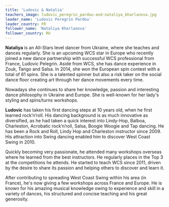 ```yaml
---
title: 'Ludovic & Natalia'
teachers_image: ludovic_peregrin_pardou-and-nataliya_kharlanova.jpg
leader_name: 'Ludovic Peregrin Pardou'
leader_country: FR
follower_name: 'Nataliya Kharlanova'
follower_country: RU
---
```


**Nataliya** is an All-Stars level dancer from Ukraine, where she teaches and dances regularly. She is an upcoming WCS star in Europe who recently joined a new dance partnership with successful WCS professional from France, Ludovic Pelegrin. Aside from WCS, she has dance experience in Zouk, Tango and Salsa. In 2014, she won the European spin contest with a total of 61 spins. She is a talented spinner but also a risk taker on the social dance floor creating art through her dance movements every time.

Nowadays she continues to share her knowledge, passion and interesting dance philosophy in Ukraine and Europe. She is well-known for her lady's styling and spins/turns workshops.

**Ludovic** has taken his first dancing steps at 10 years old, when he first learned rock’n’roll. His dancing background is as much innovative as diversified, as he had taken a quick interest into Lindy-Hop, Balboa, Charleston, Acrobatic rock’n’roll, Salsa, Boogie Woogie and Tap dancing. 
He has been a Rock and Roll, Lindy Hop and Charleston instructor since 2009. His attraction into Swing dancing enabled him to discover West Coast Swing in 2010. 

Quickly becoming very passionate, he attended many workshops overseas where he learned from the best instructors. He regularly places in the Top 3 at the competitions he attends. He started to teach WCS since 2011, driven by the desire to share its passion and helping others to discover and learn it. 

After contributing to spreading West Coast Swing within his area (in France), he's now giving a few workshops across France and Europe. He is known for his amazing musical knowledge owing to experience and skill in a variety of dances, his structured and concise teaching and his great generosity.

